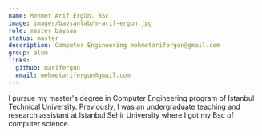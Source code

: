 ```yaml
---
name: Mehmet Arif Ergün, BSc
image: images/baysanlab/m-arif-ergun.jpg
role: master_baysan
status: master
description: Computer Engineering mehmetarifergun@gmail.com
group: alum
links:
  github: marifergun
  email: mehmetarifergun@gmail.com
---
```


I pursue my master's degree in Computer Engineering program of Istanbul Technical University. Previously, I was an undergraduate teaching and research assistant at Istanbul Sehir University where I got my Bsc of computer science.
